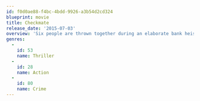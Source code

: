 ```yaml
---
id: f0d0ae88-f4bc-4bdd-9926-a3b54d2cd324
blueprint: movie
title: Checkmate
release_date: '2015-07-03'
overview: 'Six people are thrown together during an elaborate bank heist where any move can alter the outcome. Is it coincidence, or are they merely pawns in a much bigger game.'
genres:
  -
    id: 53
    name: Thriller
  -
    id: 28
    name: Action
  -
    id: 80
    name: Crime
---
```

